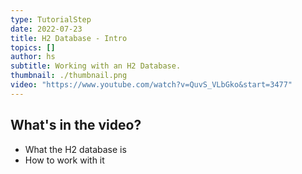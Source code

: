 ```yaml
---
type: TutorialStep
date: 2022-07-23
title: H2 Database - Intro
topics: []
author: hs
subtitle: Working with an H2 Database.
thumbnail: ./thumbnail.png
video: "https://www.youtube.com/watch?v=QuvS_VLbGko&start=3477"
---
```


## What's in the video?

- What the H2 database is
- How to work with it
